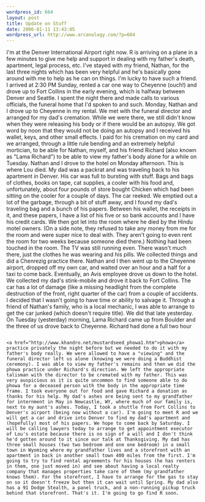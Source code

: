 ```yaml
--- 
wordpress_id: 664
layout: post
title: Update on Stuff
date: 2006-01-11 13:43:05
wordpress_url: http://www.arcanology.com/?p=664
---
```

I'm at the Denver International Airport right now. R is arriving on a plane in a few minutes to give me help and support in dealing with my father's death, apartment, legal process, etc. I've stayed with my friend, Nathan, for the last three nights which has been very helpful and he's basically gone around with me to help as he can on things. I'm lucky to have such a friend. I arrived at 2:30 PM Sunday, rented a car one way to Cheyenne (ouch!) and drove up to Fort Collins in the early evening, which is halfway between Denver and Seattle. I spent the night there and made calls to various officials, the funeral home that I'd spoken to and such. Monday, Nathan and I drove up to Cheyenne in my rental. We met with the funeral director and arranged for my dad's cremation. While we were there, we still didn't know when they were releasing his body or if there would be an autopsy. We got word by noon that they would not be doing an autopsy and I received his wallet, keys, and other small effects. I paid for his cremation on my card and we arranged, through a little rule bending and an extremely helpful mortician, to be able for Nathan, myself, and his friend Richard (also known as "Lama Richard") to be able to view my father's body alone for a while on Tuesday. Nathan and I drove to the hotel on Monday afternoon. This is where Lou died. My dad was a packrat and was traveling back to his apartment in Denver. His car was full to bursting with stuff. Bags and bags of clothes, books on tape, cat supplies, a cooler with his food and, unfortunately, about four pounds of store bought Chicken which had been sitting on the cooler for a couple of days. The car reeked. We emptied out a lot of the garbage, through a bit of stuff away, and I found my dad's traveling bag and a bunch of his papers. Between his wallet, the receipts in it, and these papers, I have a list of his five or so bank accounts and I have his credit cards. We then got let into the room where he died by the Hindu motel owners. (On a side note, they refused to take any money from me for the room and were super nice to deal with. They aren't going to even rent the room for two weeks because someone died there.) Nothing had been touched in the room. The TV was still running even. There wasn't much there, just the clothes he was wearing and his pills. We collected things and did a Chenrezig practice there. Nathan and I then went up to the Cheyenne airport, dropped off my own car, and waited over an hour and a half for a taxi to come back. Eventually, an Avis employee drove us down to the hotel. We collected my dad's stink-mobile and drove it back to Fort Collins. The car has a lot of damage (like a missing headlight from the complete destruction of the front, right quarter of the car) from a couple of accidents. I decided that I wasn't going to have time or ability to salvage it. Through a friend of Nathan's family, who is a local mechanic, I was able to arrange to get the car junked (which doesn't require title). We did that late yesterday. On Tuesday (yesterday) morning, Lama Richard came up from Boulder and the three of us drove back to Cheyenne. Richard had done a full two hour 
                                                                                                                                                                                                                                                                                                                                                                                                                                                                                                                                                                                                                                                                                                                                                                                        
                                                                                                                                                                                                                                                                                                                                                                                                                                                                                                                                                                                                                                                                                                                                                                                        <a href="http://www.khandro.net/mustardseed_phowa1.htm">phowa</a> practice privately the night before but we needed to do it with my father's body really. We were allowed to have a "viewing" and the funeral director left us alone (knowing we were doing a Buddhist ceremony). I was able to view my father's remains and then we did the phowa practice under Richard's direction. We left the appropriate talisman with the director to be cremated with my father. This was very auspicious as it is quite uncommon to find someone able to do phowa for a deceased person with the body in the appropriate time frame. I took everyone out for food and gave Richard a donation as thanks for his help. My dad's ashes are being sent to my grandfather for internment in May in Newcastle, WY, where much of our family is, next to my aunt's ashes. Today, I took a shuttle from Fort Collins to Denver's airport (being now without a car). I'm going to meet R and we will get a car and drive into Denver to find my dad's apartment and (hopefully) most of his papers. We hope to come back by Saturday. I will be calling lawyers today to arrange to get appointment executor of Lou's estate because there is no sign of a will and I don't think he'd gotten around to it since our talk at Thanksgiving. My dad has three small houses (two two bedroom and one one bedroom) in a small town in Wyoming where my grandfather lives and a storefront with an apartment in back in another small town 400 miles from the first. I'm going to try to find rental agreements for his houses (he has renters in them, one just moved in) and see about having a local realty company that manages properties take care of them (my grandfather knows them). For the storefront, I have to arrange for the gas to stay on so it doesn't freeze but then it can wait until Spring. My dad also has a 91 Dodge Stealth, a panel truck, and a non-running pickup truck behind that storefront. That's it. I'm going to go find R soon.